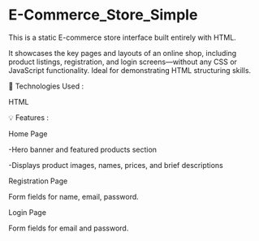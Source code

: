 # E-Commerce_Store_Simple

This is a static E-commerce store interface built entirely with HTML. 

It showcases the key pages and layouts of an online shop, including product listings, registration, and login screens—without any CSS or JavaScript functionality. Ideal for demonstrating HTML structuring skills.

🔧 Technologies Used :

HTML

💡 Features :

Home Page

-Hero banner and featured products section

-Displays product images, names, prices, and brief descriptions

Registration Page

Form fields for name, email, password.

Login Page

Form fields for email and password.
